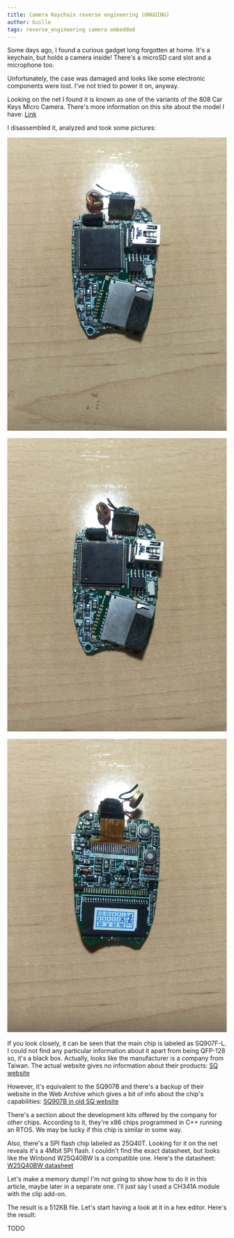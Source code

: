 ```yaml
---
title: Camera Keychain reverse engineering (ONGOING)
author: Guille
tags: reverse_engineering camera embedded
---
```


Some days ago, I found a curious gadget long forgotten at home. It's a keychain, but holds a camera inside! There's a microSD card slot and a microphone too.

Unfortunately, the case was damaged and looks like some electronic components were lost. I've not tried to power it on, anyway.

Looking on the net I found it is known as one of the variants of the 808 Car Keys Micro Camera. There's more information on this site about the model I have: [Link](https://www.chucklohr.com/808/C10/index.html)

I disassembled it, analyzed and took some pictures:

![alt text](https://github.com/Guillermo-Ramirez-Jimenez/Guillermo-Ramirez-Jimenez.github.io/raw/main/_posts/2021-02-07-Camera-Keychain-reverse-engineering/images/IMG_20210201_005020.jpg "Top")

![alt text](https://github.com/Guillermo-Ramirez-Jimenez/Guillermo-Ramirez-Jimenez.github.io/raw/main/_posts/2021-02-07-Camera-Keychain-reverse-engineering/images/IMG_20210201_005208.jpg "Top_alt")

![alt text](https://github.com/Guillermo-Ramirez-Jimenez/Guillermo-Ramirez-Jimenez.github.io/raw/main/_posts/2021-02-07-Camera-Keychain-reverse-engineering/images/IMG_20210201_005035.jpg "Bottom")

If you look closely, it can be seen that the main chip is labeled as SQ907F-L. I could not find any particular information about it apart from being QFP-128 so, it's a black box. Actually, looks like the manufacturer is a company from Taiwan. The actual website gives no information about their products:
[SQ website](http://www.sq.com.tw/)

However, it's equivalent to the SQ907B and there's a backup of their website in the Web Archive which gives a bit of info about the chip's capabilities:
[SQ907B in old SQ website](http://web.archive.org/web/20111021050700/http://www.sq.com.tw/english/product/dsc100dw.htm)

There's a section about the development kits offered by the company for other chips. According to it, they're x86 chips programmed in C++ running an RTOS. We may be lucky if this chip is similar in some way.

Also, there's a SPI flash chip labeled as 25Q40T. Looking for it on the net reveals it's a 4Mbit SPI flash. I couldn't find the exact datasheet, but looks like the Winbond W25Q40BW is a compatible one. Here's the datasheet:
[W25Q40BW datasheet](https://www.winbond.com/resource-files/w25q40bw%20revf%20101113.pdf)

Let's make a memory dump! I'm not going to show how to do it in this article, maybe later in a separate one. I'll just say I used a CH341A module with the clip add-on.

The result is a 512KB file. Let's start having a look at it in a hex editor. Here's the result:

TODO
